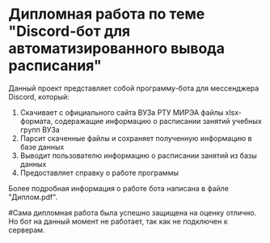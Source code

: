 # Дипломная работа по теме "Discord-бот для автоматизированного вывода расписания"
Данный проект представляет собой программу-бота для мессенджера Discord, который:

1.  Скачивает с официального сайта ВУЗа РТУ МИРЭА файлы xlsx-формата, содеражащие информацию о расписании занятий учебных групп ВУЗа
2.  Парсит скаченные файлы и сохраняет полученную информацию в базе данных
3.  Выводит пользователю информацию о расписании занятий из базы данных
4.  Предоставляет справку о работе программы

Более подробная информация о работе бота написана в файле "Диплом.pdf".

#Сама дипломная работа была успешно защищена на оценку отлично.
Но бот на данный момент не работает, так как не подключен к серверам.
